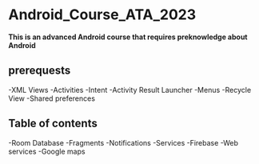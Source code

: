 # Android_Course_ATA_2023 #
**This is an advanced Android course that requires preknowledge about Android**

## prerequests ##

-XML Views
-Activities
-Intent
-Activity Result Launcher
-Menus
-Recycle View
-Shared preferences

## Table of contents ##
-Room Database
-Fragments
-Notifications
-Services
-Firebase
-Web services
-Google maps
